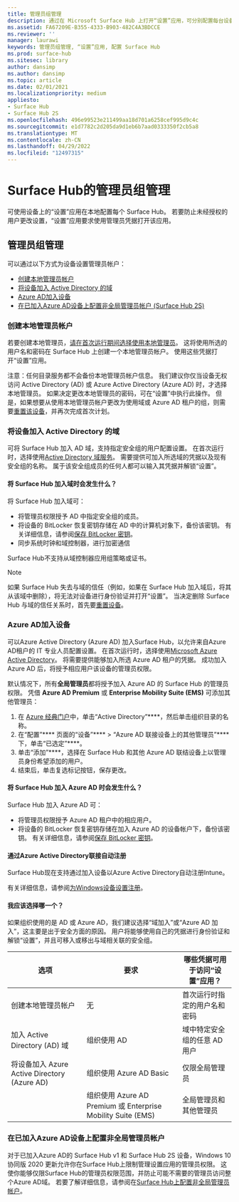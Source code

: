 ```yaml
---
title: 管理员组管理
description: 通过在 Microsoft Surface Hub 上打开“设置”应用，可分别配置每台设备。
ms.assetid: FA67209E-B355-4333-B903-482C4A3BDCCE
ms.reviewer: ''
manager: laurawi
keywords: 管理员组管理, “设置”应用, 配置 Surface Hub
ms.prod: surface-hub
ms.sitesec: library
author: dansimp
ms.author: dansimp
ms.topic: article
ms.date: 02/01/2021
ms.localizationpriority: medium
appliesto:
- Surface Hub
- Surface Hub 2S
ms.openlocfilehash: 496e99523e211499aa18d701a6258cef995d9c4c
ms.sourcegitcommit: e1d7782c2d205da9d1eb6b7aad0333350f2cb5a8
ms.translationtype: MT
ms.contentlocale: zh-CN
ms.lasthandoff: 04/29/2022
ms.locfileid: "12497315"
---
```

# <a name="admin-group-management-for-surface-hub"></a>Surface Hub的管理员组管理

可使用设备上的“设置”应用在本地配置每个 Surface Hub。 若要防止未经授权的用户更改设置，“设置”应用要求使用管理员凭据打开该应用。

## <a name="admin-group-management"></a>管理员组管理

可以通过以下方式为设备设置管理员帐户：

- [创建本地管理员帐户](#create-a-local-admin-account)
- [将设备加入 Active Directory 的域](#domain-join-the-device-to-active-directory)
- [Azure AD加入设备](#azure-ad-join-the-device)
- [在已加入Azure AD设备上配置非全局管理员帐户 (Surface Hub 2S) ](#configure-non-global-admin-accounts-on-azure-ad-joined-devices)

### <a name="create-a-local-admin-account"></a>创建本地管理员帐户

若要创建本地管理员，[请在首次运行期间选择使用本地管理员](first-run-program-surface-hub.md)。 这将使用所选的用户名和密码在 Surface Hub 上创建一个本地管理员帐户。 使用这些凭据打开“设置”应用。 

注意：任何目录服务都不会备份本地管理员帐户信息。 我们建议你仅当设备无权访问 Active Directory (AD) 或 Azure Active Directory (Azure AD) 时，才选择本地管理员。 如果决定更改本地管理员的密码，可在“设置”中执行此操作。 但是，如果想要从使用本地管理员帐户更改为使用域或 Azure AD 租户的组，则需要[重置该设备](device-reset-surface-hub.md)，并再次完成首次计划。

### <a name="domain-join-the-device-to-active-directory"></a>将设备加入 Active Directory 的域

可将 Surface Hub 加入 AD 域，支持指定安全组的用户配置设置。 在首次运行时，选择使用[Active Directory 域服务](first-run-program-surface-hub.md#active-directory-domain-services)。 需要提供可加入所选域的凭据以及现有安全组的名称。 属于该安全组成员的任何人都可以输入其凭据并解锁“设置”。

#### <a name="what-happens-when-you-domain-join-your-surface-hub"></a>将 Surface Hub 加入域时会发生什么？

将 Surface Hub 加入域可：

- 将管理员权限授予 AD 中指定安全组的成员。
- 将设备的 BitLocker 恢复密钥存储在 AD 中的计算机对象下，备份该密钥。 有关详细信息，请参阅[保存 BitLocker 密钥](save-bitlocker-key-surface-hub.md)。
- 同步系统时钟和域控制器，进行加密通信

Surface Hub不支持从域控制器应用组策略或证书。

> [!NOTE]
> 如果 Surface Hub 失去与域的信任（例如，如果在 Surface Hub 加入域后，将其从该域中删除），将无法对设备进行身份验证并打开“设置”。 当决定删除 Surface Hub 与域的信任关系时，首先要[重置设备](device-reset-surface-hub.md)。

### <a name="azure-ad-join-the-device"></a>Azure AD加入设备

可以Azure Active Directory (Azure AD) 加入Surface Hub，以允许来自Azure AD租户的 IT 专业人员配置设置。 在首次运行时，选择使用[Microsoft Azure Active Directory](first-run-program-surface-hub.md#microsoft-azure-active-directory)。 将需要提供能够加入所选 Azure AD 租户的凭据。 成功加入 Azure AD 后，将授予相应用户该设备的管理员权限。

默认情况下，所有**全局管理员**都将授予加入 Azure AD 的 Surface Hub 的管理员权限。 凭借 **Azure AD Premium** 或 **Enterprise Mobility Suite (EMS)** 可添加其他管理员：

1. 在 [Azure 经典门户](https://portal.azure.com/)中，单击“Active Directory”****，然后单击组织目录的名称。
2. 在“配置”**** 页面的“设备”**** > “Azure AD 联接设备上的其他管理员”**** 下，单击“已选定”****。
3. 单击“添加”****，选择在 Surface Hub 和其他 Azure AD 联结设备上以管理员身份希望添加的用户。
4. 结束后，单击复选标记按钮，保存更改。

#### <a name="what-happens-when-you-azure-ad-join-your-surface-hub"></a>将 Surface Hub 加入 Azure AD 时会发生什么？

Surface Hub 加入 Azure AD 可：

- 将管理员权限授予 Azure AD 租户中的相应用户。
- 将设备的 BitLocker 恢复密钥存储在加入 Azure AD 的设备帐户下，备份该密钥。 有关详细信息，请参阅[保存 BitLocker 密钥](save-bitlocker-key-surface-hub.md)。

#### <a name="automatic-enrollment-via-azure-active-directory-join"></a>通过Azure Active Directory联接自动注册

Surface Hub现在支持通过加入设备以Azure Active Directory自动注册Intune。

有关详细信息，请参阅[为Windows设备设置注册](/intune/windows-enroll#enable-windows-10-automatic-enrollment)。

#### <a name="which-should-i-choose"></a>我应该选择哪一个？

如果组织使用的是 AD 或 Azure AD，我们建议选择“域加入”或“Azure AD 加入”，这主要是出于安全方面的原因。 用户将能够使用自己的凭据进行身份验证和解锁“设置”，并且可移入或移出与域相关联的安全组。

| 选项                                            | 要求                            | 哪些凭据可用于访问“设置”应用？  |
|---------------------------------------------------|-----------------------------------------|-------|
| 创建本地管理员帐户                      | 无                                    | 首次运行时指定的用户名和密码 |
| 加入 Active Directory (AD) 域              | 组织使用 AD               | 域中特定安全组的任意 AD 用户 |
| 将设备加入 Azure Active Directory (Azure AD) | 组织使用 Azure AD Basic   | 仅限全局管理员 |
| &nbsp;                                            | 组织使用 Azure AD Premium 或 Enterprise Mobility Suite (EMS) | 全局管理员和其他管理员 |

### <a name="configure-non-global-admin-accounts-on-azure-ad-joined-devices"></a>在已加入Azure AD设备上配置非全局管理员帐户

对于已加入Azure AD的 Surface Hub v1 和 Surface Hub 2S 设备，Windows 10 协同版 2020 更新允许你在Surface Hub上限制管理设置应用的管理员权限。 这使你能够仅限Surface Hub的管理员权限范围，并防止可能不需要的管理员访问整个Azure AD域。 若要了解详细信息，请参阅在[Surface Hub上配置非全局管理员帐户](surface-hub-2s-nonglobal-admin.md)。

